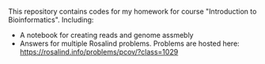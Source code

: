 This repository contains codes for my homework for course "Introduction to Bioinformatics".
Including:
  - A notebook for creating reads and genome assmebly
  - Answers for multiple Rosalind problems. Problems are hosted here: https://rosalind.info/problems/pcov/?class=1029
